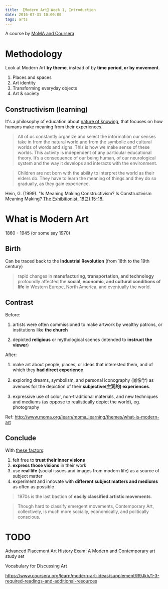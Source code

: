 ```yaml
---
title: 【Modern Art】Week 1, Introduction
date: 2016-07-31 10:00:00
tags: arts
---
```


A course by [MoMA and Coursera](https://www.coursera.org/learn/modern-art-ideas)

# Methodology 

Look at Modern Art __by theme__, instead of by __time period, or by movement__. 

1. Places and spaces
2. Art identity
3. Transforming everyday objects
4. Art & society

## Constructivism (learning)

It's a philosophy of education about [nature of knowing](https://en.wikipedia.org/wiki/Constructivism), that focuses on how humans make meaning from their experiences. 

> All of us constantly organize and select the information our senses take in from the natural world and from the symbolic and cultural worlds of words and signs. This is how we make sense of these worlds. This activity is independent of any particular educational theory. It’s a consequence of our being human, of our neurological system and the way it develops and interacts with the environment.

> Children are not born with the ability to interpret the world as their elders do. They have to learn the meaning of things and they do so gradually, as they gain experience. 

Hein, G. (1999). "Is Meaning Making Constructivism? Is Constructivism Meaning Making? [The Exhibitionist, 18(2) 15-18.](https://d396qusza40orc.cloudfront.net/mairesources2015/Module%201%20Readings/Hein_isMeaningMaking.pdf)

# What is Modern Art

1860 - 1945 (or some say 1970)

## Birth

Can be traced back to the __Industrial Revolution__ (from 18th to the 19th century)

> rapid changes in __manufacturing, transportation, and technology__ profoundly affected the __social, economic, and cultural conditions of life__ in Western Europe, North America, and eventually the world. 

## Contrast

Before: 

1. artists were often commissioned to make artwork by wealthy patrons, or institutions like __the church__

1. depicted __religious__ or mythological scenes (intended to __instruct the viewer__)

After:

1. make art about people, places, or ideas that interested them, and of which they __had direct experience__

1. exploring dreams, symbolism, and personal iconography (肖像学) as avenues for the depiction of their __subjective(主观的) experiences__.

1. expressive use of color, non-traditional materials, and new techniques and mediums (as oppose to realistically depict the world), eg. photography

Ref: http://www.moma.org/learn/moma_learning/themes/what-is-modern-art

## Conclude

With [these factors](http://wendistry.com/contemporary-vs-modern-whats-the-difference/): 

1. felt free to __trust their inner visions__
1. __express those visions__ in their work
1. use __real life__ (social issues and images from modern life) as a source of subject matter
1. experiment and innovate with __different subject matters and mediums__ as often as possible

> 1970s is the last bastion of __easily classified artistic movements__. 

> Though hard to classify emergent movements, Contemporary Art, collectively, is much more socially, economically, and politically conscious. 

# TODO

Advanced Placement Art History Exam: A Modern and Contemporary art study set

Vocabulary for Discussing Art

https://www.coursera.org/learn/modern-art-ideas/supplement/R9Jkh/1-3-required-readings-and-additional-resources
